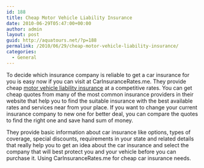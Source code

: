 ```yaml
---
id: 188
title: Cheap Motor Vehicle Liability Insurance
date: 2010-06-29T05:47:00+00:00
author: admin
layout: post
guid: http://aquatours.net/?p=188
permalink: /2010/06/29/cheap-motor-vehicle-liability-insurance/
categories:
  - General
---
```

To decide which insurance company is reliable to get a car insurance for you is easy now if you can visit at CarInsuranceRates.me. They provide cheap [motor vehicle liability insurance](http://www.carinsurancerates.me/) at a competitive rates. You can get cheap quotes from many of the most common insurance providers in their website that help you to find the suitable insurance with the best available rates and services near from your place. If you want to change your current insurance company to new one for better deal, you can compare the quotes to find the right one and save hand sum of money.

They provide basic information about car insurance like options, types of coverage, special discounts, requirements in your state and related details that really help you to get an idea about the car insurance and select the company that will best protect you and your vehicle before you can purchase it. Using CarInsuranceRates.me for cheap car insurance needs.